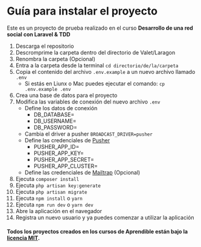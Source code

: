 # Guía para instalar el proyecto
Este es un proyecto de prueba realizado en el curso **Desarrollo de una red social con Laravel & TDD**

1. Descarga el repositorio
2. Descromprime la carpeta dentro del directorio de Valet/Laragon
3. Renombra la carpeta (Opcional) 
4. Entra a la carpeta desde la terminal `cd directorio/de/la/carpeta`
5. Copia el contenido del archivo `.env.example` a un nuevo archivo llamado `.env`
    * Si estás en Liunx o Mac puedes ejecutar el comando: `cp .env.example .env`
6. Crea una base de datos para el proyecto
7. Modifica las variables de conexión del nuevo archivo `.env` 
    * Define los datos de conexión 
        * DB_DATABASE=
        * DB_USERNAME=
        * DB_PASSWORD=
    * Cambia el driver a pusher `BROADCAST_DRIVER=pusher`
    * Define las credenciales de [Pusher](https://pusher.com/)
        * PUSHER_APP_ID=
        * PUSHER_APP_KEY=
        * PUSHER_APP_SECRET=
        * PUSHER_APP_CLUSTER=
    * Define las credenciales de [Mailtrap](https://mailtrap.io/) (Opcional)
8. Ejecuta `composer install`
9. Ejecuta `php artisan key:generate`
10. Ejecuta `php artisan migrate`
11. Ejecuta `npm install` o `yarn`
12. Ejecuta `npm run dev` o `yarn dev`
13. Abre la aplicación en el navegador
14. Registra un nuevo usuario y ya puedes comenzar a utilizar la aplicación

#### Todos los proyectos creados en los cursos de Aprendible están bajo la [licencia MIT](https://opensource.org/licenses/MIT).